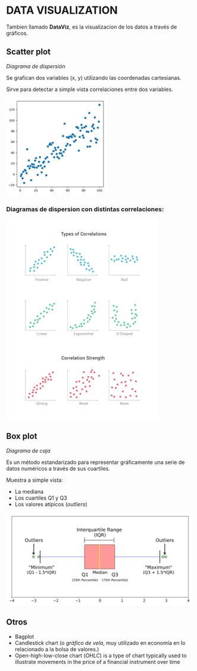 # DATA VISUALIZATION

Tambien llamado **DataViz**, es la visualizacion de los datos a través de gráficos.

## Scatter plot

_Diagrama de dispersión_

Se grafican dos variables (x, y) utilizando las coordenadas cartesianas.

Sirve para detectar a simple vista correlaciones entre dos variables.

![Example scatterplot](images\plots\scatterplot_example.png)

### Diagramas de dispersion con distintas correlaciones:

![Example scatterplot](images\plots\scatterplotcorrelation_example.png)

## Box plot

_Diagrama de caja_

Es un método estandarizado para representar gráficamente una serie de datos numéricos a través de sus cuartiles.

Muestra a simple vista:
- La mediana
- Los cuartiles Q1 y Q3
- Los valores atípicos (_outliers_)

<img src="images\plots\boxplot_example.png" alt="Example boxplot" width=500/>

## Otros

- Bagplot
- Candlestick chart (o _gráfico de vela_, muy utilizado en economía en lo relacionado a la bolsa de valores.)
- Open-high-low-close chart (_OHLC_) is a type of chart typically used to illustrate movements in the price of a financial instrument over time